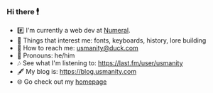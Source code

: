 ### Hi there 🕴️

- #️⃣ I'm currently a web dev at [Numeral](https://numeralhq.com?ref=usmanity-github).
- 💭 Things that interest me: fonts, keyboards, history, lore building
- 📧 How to reach me: usmanity@duck.com
- 🥹 Pronouns: he/him
- 🎶 See what I'm listening to: https://last.fm/user/usmanity
- 🖋️ My blog is: https://blog.usmanity.com
- 🌐 Go check out my [homepage](https://usmanity.com?ref=github-readme.md)
